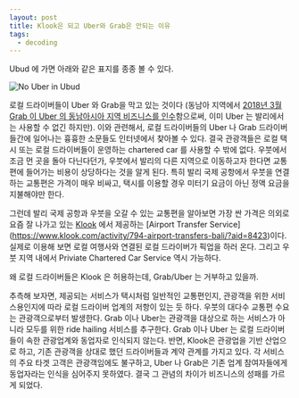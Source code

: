 ```yaml
---
layout: post
title: Klook은 되고 Uber와 Grab은 안되는 이유
tags:
  - decoding
---
```


Ubud 에 가면 아래와 같은 표지를 종종 볼 수 있다.

![No Uber in Ubud](https://drive.google.com/uc?id=1stXhsRYEHc51K5aIvOPZwaejFt18XIH8)

로컬 드라이버들이 Uber 와 Grab을 막고 있는 것이다 (동남아 지역에서 [2018년 3월 Grab 이 Uber 의 동남아시아 지역 비즈니스를 인수](https://techcrunch.com/story/uber-is-exiting-southeast-asia/)함으로써, 이미 Uber 는 발리에서는 사용할 수 없긴 하지만). 이와 관련해서, 로컬 드라이버들의  Uber 나 Grab 드라이버들간에 일어나는 흉흉한 소문들도 인터넷에서 찾아볼 수 있다. 결국 관광객들은 로컬 택시 또는 로컬 드라이버들이 운영하는 chartered car 를 사용할 수 밖에 없다. 우붓에서 조금 먼 곳을 돌아 다닌다던가, 우붓에서 발리의 다른 지역으로 이동하고자 한다면 교통편에 들어가는 비용이 상당하다는 것을 알게 된다. 특히 발리 국제 공항에서 우붓을 연결하는 교통편은 가격이 매우 비싸고, 택시를 이용할 경우 미터기 요금이 아닌 정액 요금을 지불해야만 한다.

그런데 발리 국제 공항과 우붓을 오갈 수 있는 교통편을 알아보면 가장 싼 가격은 의외로 요즘 잘 나가고 있는 [Klook](https://www.klook.com/?aid=8423) 에서 제공하는 [Airport Transfer Service] (https://www.klook.com/activity/794-airport-transfers-bali/?aid=8423)이다. 실제로 이용해 보면 로컬 여행사와 연결된 로컬 드라이버가 픽업을 하러 온다. 그리고 우붓 지역 내에서 Priviate Chartered Car Service 역시 가능하다.

왜 로컬 드라이버들은 Klook 은 허용하는데, Grab/Uber 는 거부하고 있을까.

추측해 보자면, 제공되는 서비스가 택시처럼 일반적인 교통편인지, 관광객을 위한 서비스용인지에 따라 로컬 드라이버 업계의 저항이 있는 듯 하다. 우붓의 대다수 교통편 수요는 관광객으로부터 발생한다. Grab 이나 Uber는 관광객을 대상으로 하는 서비스가 아니라 모두를 위한 ride hailing 서비스를 추구한다. Grab 이나 Uber 는 로컬 드라이버들이 속한 관광업계와 동업자로 인식되지 않는다. 반면, Klook은 관광업을 기반 산업으로 하고, 기존 관광객을 상대로 했던 드라이버들과 계약 관계를 가지고 있다. 각 서비스의 주요 타겟 고객은 관광객임에도 불구하고, Uber 나 Grab은 기존 업계 참여자들에게 동업자라는 인식을 심어주지 못하였다. 결국 그 관념의 차이가 비즈니스의 성패를 가르게 되었다.

